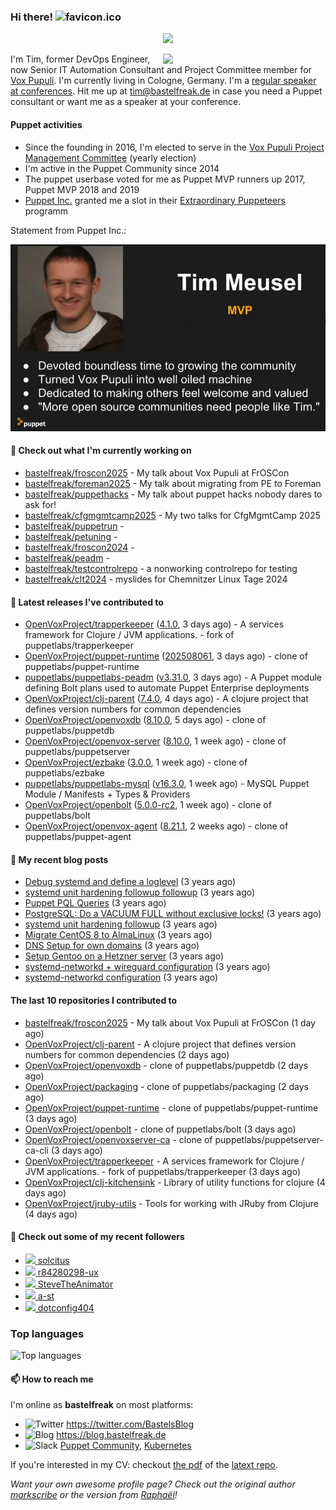 ### Hi there! ![favicon.ico](https://raw.githubusercontent.com/bastelfreak/bastelfreak/master/favicon.ico)

<p align="center">
  <a href="https://github.com/ryo-ma/github-profile-trophy"><img src="https://github-profile-trophy.vercel.app/?username=bastelfreak&theme=darkhub&margin-w=15&margin-h=15&no-frame=true&column=5"/></a>
</p>

<img align="right" src="https://avatars.githubusercontent.com/bastelfreak" width="260">

I'm Tim, former DevOps Engineer, now Senior IT Automation Consultant and Project
Committee member for [Vox Pupuli](https://voxpupuli.org).
I'm currently living in Cologne, Germany. I'm a
[regular speaker at conferences](https://github.com/bastelfreak/talks#collection-of-talks-proposals-and-related-stuff).
Hit me up at [tim@bastelfreak.de](mailto:tim@bastelfeak.de) in case you need a
Puppet consultant or want me as a speaker at your conference.

#### Puppet activities

* Since the founding in 2016, I'm elected to serve in the [Vox Pupuli Project Management Committee](https://voxpupuli.org/blog/2016/10/12/pmc-election-results/) (yearly election)
* I'm active in the Puppet Community since 2014
* The puppet userbase voted for me as Puppet MVP runners up 2017, Puppet MVP 2018 and 2019
* [Puppet Inc.](https://puppet.com) granted me a slot in their [Extraordinary Puppeteers](https://puppet-champions.github.io/profiles.html) programm

Statement from Puppet Inc.:

![mvp statement](https://raw.githubusercontent.com/bastelfreak/bastelfreak/master/MVP.png)

#### 🌱 Check out what I'm currently working on


- [bastelfreak/froscon2025](https://github.com/bastelfreak/froscon2025) - My talk about Vox Pupuli at FrOSCon
- [bastelfreak/foreman2025](https://github.com/bastelfreak/foreman2025) - My talk about migrating from PE to Foreman
- [bastelfreak/puppethacks](https://github.com/bastelfreak/puppethacks) - My talk about puppet hacks nobody dares to ask for!
- [bastelfreak/cfgmgmtcamp2025](https://github.com/bastelfreak/cfgmgmtcamp2025) - My two talks for CfgMgmtCamp 2025
- [bastelfreak/puppetrun](https://github.com/bastelfreak/puppetrun) - 
- [bastelfreak/petuning](https://github.com/bastelfreak/petuning) - 
- [bastelfreak/froscon2024](https://github.com/bastelfreak/froscon2024) - 
- [bastelfreak/peadm](https://github.com/bastelfreak/peadm) - 
- [bastelfreak/testcontrolrepo](https://github.com/bastelfreak/testcontrolrepo) - a nonworking controlrepo for testing
- [bastelfreak/clt2024](https://github.com/bastelfreak/clt2024) - myslides for Chemnitzer Linux Tage 2024

#### 🔭 Latest releases I've contributed to


- [OpenVoxProject/trapperkeeper](https://github.com/OpenVoxProject/trapperkeeper) ([4.1.0](https://github.com/OpenVoxProject/trapperkeeper/releases/tag/4.1.0), 3 days ago) - A services framework for Clojure / JVM applications. - fork of puppetlabs/trapperkeeper
- [OpenVoxProject/puppet-runtime](https://github.com/OpenVoxProject/puppet-runtime) ([202508061](https://github.com/OpenVoxProject/puppet-runtime/releases/tag/202508061), 3 days ago) - clone of puppetlabs/puppet-runtime
- [puppetlabs/puppetlabs-peadm](https://github.com/puppetlabs/puppetlabs-peadm) ([v3.31.0](https://github.com/puppetlabs/puppetlabs-peadm/releases/tag/v3.31.0), 3 days ago) - A Puppet module defining Bolt plans used to automate Puppet Enterprise deployments
- [OpenVoxProject/clj-parent](https://github.com/OpenVoxProject/clj-parent) ([7.4.0](https://github.com/OpenVoxProject/clj-parent/releases/tag/7.4.0), 4 days ago) - A clojure project that defines version numbers for common dependencies
- [OpenVoxProject/openvoxdb](https://github.com/OpenVoxProject/openvoxdb) ([8.10.0](https://github.com/OpenVoxProject/openvoxdb/releases/tag/8.10.0), 5 days ago) - clone of puppetlabs/puppetdb
- [OpenVoxProject/openvox-server](https://github.com/OpenVoxProject/openvox-server) ([8.10.0](https://github.com/OpenVoxProject/openvox-server/releases/tag/8.10.0), 1 week ago) - clone of puppetlabs/puppetserver
- [OpenVoxProject/ezbake](https://github.com/OpenVoxProject/ezbake) ([3.0.0](https://github.com/OpenVoxProject/ezbake/releases/tag/3.0.0), 1 week ago) - clone of puppetlabs/ezbake
- [puppetlabs/puppetlabs-mysql](https://github.com/puppetlabs/puppetlabs-mysql) ([v16.3.0](https://github.com/puppetlabs/puppetlabs-mysql/releases/tag/v16.3.0), 1 week ago) - MySQL Puppet Module / Manifests &#43; Types &amp; Providers
- [OpenVoxProject/openbolt](https://github.com/OpenVoxProject/openbolt) ([5.0.0-rc2](https://github.com/OpenVoxProject/openbolt/releases/tag/5.0.0-rc2), 1 week ago) - clone of puppetlabs/bolt
- [OpenVoxProject/openvox-agent](https://github.com/OpenVoxProject/openvox-agent) ([8.21.1](https://github.com/OpenVoxProject/openvox-agent/releases/tag/8.21.1), 2 weeks ago) - clone of puppetlabs/puppet-agent

#### 📜 My recent blog posts


- [Debug systemd and define a loglevel](https://blog.bastelfreak.de/2022/02/debug-systemd-and-define-a-loglevel/) (3 years ago)
- [systemd unit hardening followup followup](https://blog.bastelfreak.de/2022/01/systemd-unit-hardening-followup-followup/) (3 years ago)
- [Puppet PQL Queries](https://blog.bastelfreak.de/2022/01/puppet-pql-queries/) (3 years ago)
- [PostgreSQL: Do a VACUUM FULL without exclusive locks!](https://blog.bastelfreak.de/2022/01/postgresql-do-a-vacuum-full-without-exclusive-locks/) (3 years ago)
- [systemd unit hardening followup](https://blog.bastelfreak.de/2022/01/systemd-unit-hardening-followup/) (3 years ago)
- [Migrate CentOS 8 to AlmaLinux](https://blog.bastelfreak.de/2022/01/migrate-centos-8-to-almalinux/) (3 years ago)
- [DNS Setup for own domains](https://blog.bastelfreak.de/2022/01/dns-setup-for-own-domains/) (3 years ago)
- [Setup Gentoo on a Hetzner server](https://blog.bastelfreak.de/2022/01/setup-gentoo-on-a-hetzner-server/) (3 years ago)
- [systemd-networkd &#43; wireguard configuration](https://blog.bastelfreak.de/2022/01/systemd-networkd-wireguard-configuration/) (3 years ago)
- [systemd-networkd configuration](https://blog.bastelfreak.de/2022/01/systemd-networkd-configuration/) (3 years ago)

#### The last 10 repositories I contributed to


- [bastelfreak/froscon2025](https://github.com/bastelfreak/froscon2025) - My talk about Vox Pupuli at FrOSCon (1 day ago)
- [OpenVoxProject/clj-parent](https://github.com/OpenVoxProject/clj-parent) - A clojure project that defines version numbers for common dependencies (2 days ago)
- [OpenVoxProject/openvoxdb](https://github.com/OpenVoxProject/openvoxdb) - clone of puppetlabs/puppetdb (2 days ago)
- [OpenVoxProject/packaging](https://github.com/OpenVoxProject/packaging) - clone of puppetlabs/packaging (2 days ago)
- [OpenVoxProject/puppet-runtime](https://github.com/OpenVoxProject/puppet-runtime) - clone of puppetlabs/puppet-runtime (3 days ago)
- [OpenVoxProject/openbolt](https://github.com/OpenVoxProject/openbolt) - clone of puppetlabs/bolt (3 days ago)
- [OpenVoxProject/openvoxserver-ca](https://github.com/OpenVoxProject/openvoxserver-ca) - clone of puppetlabs/puppetserver-ca-cli (3 days ago)
- [OpenVoxProject/trapperkeeper](https://github.com/OpenVoxProject/trapperkeeper) - A services framework for Clojure / JVM applications. - fork of puppetlabs/trapperkeeper (3 days ago)
- [OpenVoxProject/clj-kitchensink](https://github.com/OpenVoxProject/clj-kitchensink) - Library of utility functions for clojure (4 days ago)
- [OpenVoxProject/jruby-utils](https://github.com/OpenVoxProject/jruby-utils) - Tools for working with JRuby from Clojure (4 days ago)

#### 👥 Check out some of my recent followers


- [<img src="https://avatars.githubusercontent.com/u/10766800?v=4" height="20"/> solcitus](https://github.com/solcitus)
- [<img src="https://avatars.githubusercontent.com/u/222501283?v=4" height="20"/> r84280298-ux](https://github.com/r84280298-ux)
- [<img src="https://avatars.githubusercontent.com/u/103543324?u=4c76cb91f6abca5444730c5828fb1cee19c1e773&amp;v=4" height="20"/> SteveTheAnimator](https://github.com/SteveTheAnimator)
- [<img src="https://avatars.githubusercontent.com/u/63122?v=4" height="20"/> a-st](https://github.com/a-st)
- [<img src="https://avatars.githubusercontent.com/u/119617043?u=df5574bd55e232f59a1e38982b2f6a0a70b2db87&amp;v=4" height="20"/> dotconfig404](https://github.com/dotconfig404)

### Top languages

![Top languages](https://github-readme-stats.vercel.app/api/top-langs/?username=bastelfreak&hide_title=true)

#### 📫 How to reach me

I'm online as **bastelfreak** on most platforms:

- <img src="https://raw.githubusercontent.com/FortAwesome/Font-Awesome/master/svgs/brands/twitter.svg" width="20" alt="Twitter" /> https://twitter.com/BastelsBlog
- <img src="https://raw.githubusercontent.com/FortAwesome/Font-Awesome/master/svgs/brands/wordpress.svg" width="20" alt="Blog" /> https://blog.bastelfreak.de
- <img src="https://raw.githubusercontent.com/FortAwesome/Font-Awesome/master/svgs/brands/slack.svg" width="20" alt="Slack" /> [Puppet Community](https://slack.puppet.com/), [Kubernetes](https://slack.k8s.io/)

If you're interested in my CV: checkout [the pdf](https://github.com/bastelfreak/cv/raw/master/content-en.pdf) of the [latext repo](https://github.com/bastelfreak/cv#readme).

*Want your own awesome profile page? Check out the original author [markscribe](https://github.com/muesli/markscribe) or the version from [Raphaël](https://github.com/raphink/raphink#hi-there-)!*
